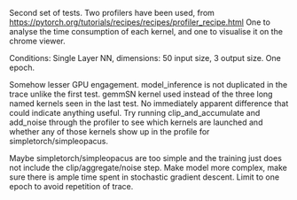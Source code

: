 Second set of tests. Two profilers have been used, from https://pytorch.org/tutorials/recipes/recipes/profiler_recipe.html 
One to analyse the time consumption of each kernel, and one to visualise it on the chrome viewer. 

Conditions: Single Layer NN, dimensions: 50 input size, 3 output size. One epoch. 

Somehow lesser GPU engagement. model_inference is not duplicated in the trace unlike the first test. gemmSN kernel used instead of the three long named kernels seen in the last test. 
No immediately apparent difference that could indicate anything useful. Try running clip_and_accumulate and add_noise through the profiler to see which kernels are launched and whether any of those kernels show up in the profile for simpletorch/simpleopacus.

Maybe simpletorch/simpleopacus are too simple and the training just does not include the clip/aggregate/noise step. Make model more complex, make sure there is ample time spent in stochastic gradient descent. Limit to one epoch to avoid repetition of trace.
